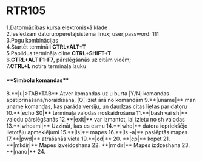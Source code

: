 # RTR105
1.Datormācības kursa elektroniskā klade  
2.Ieslēdzam datoru;operetājsistēma linux; user;password: 111  
3.Pogu kombinācijas  
4.Startēt termināli **CTRL+ALT+T**   
5.Papildus termināļa cilne **CTRL+SHIFT+T**  
6.**CTRL+ALT F1-F7**, pārslēgšanās uz citām vidēm;  
7.**CTRL+L** notīra termināļa lauku 

<h4>**Simbolu komandas**</h4>
8.**|u|>TAB+TAB** Atver komandas uz u burta |Y/N| komandas apstiprināšana/noraidīšana, |Q| iziet ārā no komandām   
9.**|uname|** man uname komandas, kas parāda versiju, un daudzas citas lietas par datoru  
10.**|echo $0|** termināļa valodas noskaidrošana  
11.**|bash vai sh|** valodu pārslēgšanās  
12.**|exit|** var izmantot, lai izietu no sh valodas  
13.**|whoami|** Uzzināt, kas es esmu  
14.**|who|** datora iepriekšējo lietotāju apmeklējumi  
15.**|ls|** mapes  
16.**|ls -a|** paslēptās mapes  
17.**|pwd|** atrašanās vieta  
19.**|cd|**
20. **|cp|** kopet
21. **|mkdir|** Mapes izveidoshana
22. **|rmdir|** Mapes izdzeshana
23. **|nano|**
24.
